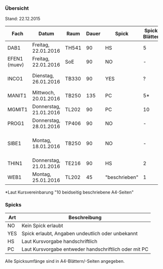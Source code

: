 ### Übersicht
Stand: 22.12.2015

Fach          | Datum                  | Raum  | Dauer | Spick         | Spick Blätter | Spick Seiten  | Hilfsmittel
---           | ---                    | ---   | ---   | ---           | ---           | ---           | ---
DAB1          | Freitag, 22.01.2016    | TH541 | 90    | HS            | 5             | 10            | Keine
EFEN1 (muev)  | Freitag, 22.01.2016    | SoE   | 90    | NO            | -             | -             | Keine
INCO1         | Dienstag, 26.01.2016   | TB330 | 90    | YES           | ?             | ?             | Unterlagen, keine el. Hilfsmittel/Bücher ausser TR
MANIT1        | Mittwoch, 20.01.2016   | TB250 | 135   | PC            | 5*            | 10*           | TR, Formelsammlung
MGMIT1        | Donnerstag, 21.01.2016 | TL202 | 90    | PC            | 10            | 20            | TR
PROG1         | Donnerstag, 28.01.2016 | TP406 | 90    | NO            | -             | -             | Keine
SIBE1         | Montag, 18.01.2016     | TB250   | 90    | NO            | -             | -             | PC, Memory Stick, Gedruckte Unterrichtsmaterialien, Wörter-/Lehrbücher
THIN1         | Donnerstag, 21.01.2016 | TE216 | 90    | HS            | 2             | 4             | Keine
WEB1          | Montag, 25.01.2016     | TL202 | 45    | "beschrieben" | 1             | 2             | Keine

*Laut Kursvereinbarung "10 beidseitig beschriebene A4-Seiten"

### Spicks

Art   | Beschreibung
---   | ---
NO    | Kein Spick erlaubt
YES   | Spick erlaubt, Angaben undeutlich oder unbekannt
HS    | Laut Kursvorgabe handschriftlich
PC    | Laut Kursvorgabe entweder handschriftlich oder mit PC

Alle Spicksumfänge sind in A4-Blättern/-Seiten angegeben.
